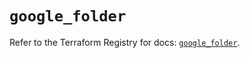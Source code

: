 # `google_folder`

Refer to the Terraform Registry for docs: [`google_folder`](https://registry.terraform.io/providers/hashicorp/google-beta/5.25.0/docs/resources/google_folder).
